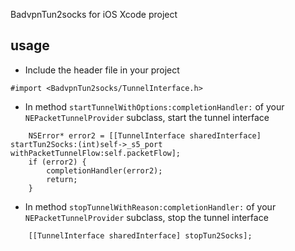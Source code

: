 BadvpnTun2socks for iOS Xcode project

## usage

- Include the header file in your project
```objc
#import <BadvpnTun2socks/TunnelInterface.h>
```

- In method `startTunnelWithOptions:completionHandler:` of your `NEPacketTunnelProvider` subclass,
  start the tunnel interface
```objc
    NSError* error2 = [[TunnelInterface sharedInterface] startTun2Socks:(int)self->_s5_port withPacketTunnelFlow:self.packetFlow];
    if (error2) {
        completionHandler(error2);
        return;
    }
```

- In method `stopTunnelWithReason:completionHandler:` of your `NEPacketTunnelProvider` subclass, stop the tunnel interface
```objc
    [[TunnelInterface sharedInterface] stopTun2Socks];
```

